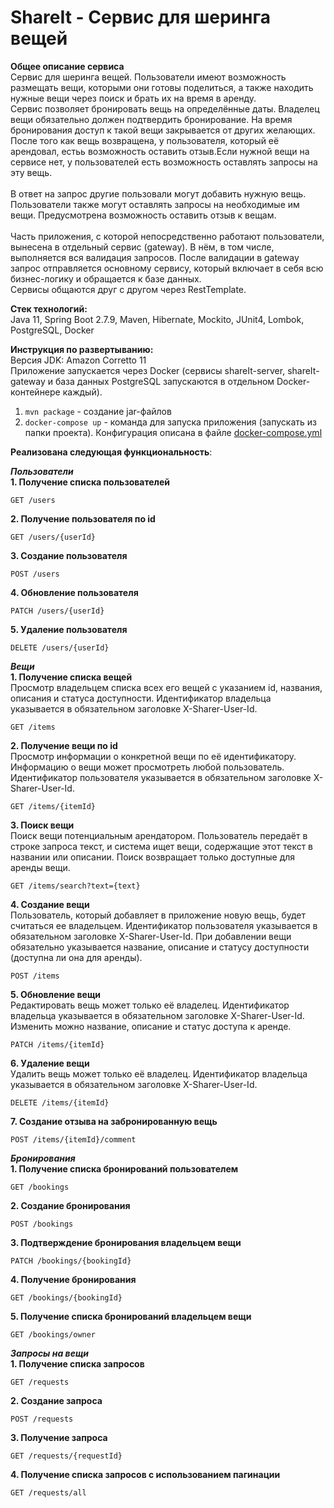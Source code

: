 # ShareIt - Сервис для шеринга вещей      
**Общее описание сервиса** <br /> 
Сервис для шеринга вещей. Пользователи имеют возможность размещать вещи, которыми они готовы поделиться, а также находить нужные вещи через поиск и брать их на время в аренду. <br /> 
Сервис позволяет бронировать вещь на определённые даты. Владелец вещи обязательно должен подтвердить бронирование.  На время бронирования доступ к такой вещи закрывается от других желающих. После того как вещь возвращена, у пользователя, который её арендовал, естьь возможность оставить отзыв.Если нужной вещи на сервисе нет, у пользователей есть возможность оставлять запросы на эту вещь. <br />  
В ответ на запрос другие пользовали могут добавить нужную вещь. Пользователи также могут оставлять запросы на необходимые им вещи. Предусмотрена возможность оставить отзыв к вещам. <br />  
Часть приложения, с которой непосредственно работают пользователи, вынесена в отдельный сервис (gateway). В нём, в том числе, выполняется вся валидация запросов. После валидации в gateway запрос отправляется основному сервису, который включает в себя всю бизнес-логику и обращается к базе данных.  <br /> 
Сервисы общаются друг с другом через RestTemplate. <br /> 

**Стек технологий:** <br /> 
Java 11, Spring Boot 2.7.9, Maven, Hibernate, Mockito, JUnit4, Lombok, PostgreSQL, Docker <br /> 

**Инструкция по развертыванию:** <br /> 
Версия JDK: Amazon Corretto 11      
Приложение запускается через Docker (сервисы shareIt-server, shareIt-gateway и база данных PostgreSQL запускаются в отдельном Docker-контейнере каждый).         
   
1. ```mvn package``` - создание jar-файлов        
2. ```docker-compose up``` - команда для запуска приложения (запускать из папки проекта). Конфигурация описана в файле [docker-compose.yml ](https://github.com/Stormblessed3D/java-shareit/blob/main/docker-compose.yml)             

**Реализована следующая функциональность**:      

***Пользователи*** <br /> 
**1. Получение списка пользователей** <br /> 

```
GET /users
```
**2. Получение пользователя по id** <br /> 

```
GET /users/{userId}
```
**3. Создание пользователя** <br /> 

```
POST /users
```
**4. Обновление пользователя** <br /> 

```
PATCH /users/{userId}
```
**5. Удаление пользователя** <br /> 

```
DELETE /users/{userId}
```
    
***Вещи*** <br /> 
**1. Получение списка вещей** <br /> 
Просмотр владельцем списка всех его вещей с указанием id, названия, описания и статуса доступности. Идентификатор владельца указывается в обязательном заголовке X-Sharer-User-Id.
```
GET /items
```
**2. Получение вещи по id** <br /> 
Просмотр информации о конкретной вещи по её идентификатору. Информацию о вещи может просмотреть любой пользователь. Идентификатор пользователя указывается в обязательном заголовке X-Sharer-User-Id.
```
GET /items/{itemId}
```
**3. Поиск вещи** <br /> 
Поиск вещи потенциальным арендатором. Пользователь передаёт в строке запроса текст, и система ищет вещи, содержащие этот текст в названии или описании. Поиск возвращает только доступные для аренды вещи.
```
GET /items/search?text={text}
```
**4. Создание вещи** <br /> 
Пользователь, который добавляет в приложение новую вещь, будет считаться ее владельцем. Идентификатор пользователя указывается в обязательном заголовке X-Sharer-User-Id. При добавлении вещи обязательно указывается название, описание и статусу доступности (доступна ли она для аренды).
```
POST /items
```
**5. Обновление вещи** <br /> 
Редактировать вещь может только её владелец. Идентификатор владельца указывается в обязательном заголовке X-Sharer-User-Id. Изменить можно название, описание и статус доступа к аренде. 
```
PATCH /items/{itemId}
```
**6. Удаление вещи** <br /> 
Удалить вещь может только её владелец. Идентификатор владельца указывается в обязательном заголовке X-Sharer-User-Id.
```
DELETE /items/{itemId}
```
**7. Создание отзыва на забронированную вещь** <br /> 
```
POST /items/{itemId}/comment
```
***Бронирования*** <br /> 
**1. Получение списка бронирований пользователем** <br /> 
```
GET /bookings
```
**2. Создание бронирования** <br /> 
```
POST /bookings
```
**3. Подтверждение бронирования владельцем вещи** <br /> 
```
PATCH /bookings/{bookingId}
```
**4. Получение бронирования** <br /> 
```
GET /bookings/{bookingId}
```
**5. Получение списка бронирований владельцем вещи** <br /> 
```
GET /bookings/owner
```

***Запросы на вещи*** <br /> 
**1. Получение списка запросов** <br /> 
```
GET /requests
```
**2. Создание запроса** <br /> 
```
POST /requests
```
**3. Получение запроса** <br /> 
```
GET /requests/{requestId}
```
**4. Получение списка запросов с использованием пагинации** <br /> 
```
GET /requests/all
```